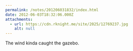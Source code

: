 ```yaml
---
permalink: /notes/201206031832/index.html
date: 2012-06-03T18:32:06.000Z
attachments:
  - url: https://cdn.rknight.me/site/2025/12769237.jpg
    alt: null
---
```


The wind kinda caught the gazebo.

